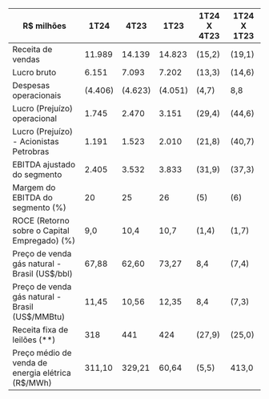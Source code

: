 |R$ milhões|1T24|4T23|1T23|1T24 X 4T23|1T24 X 1T23|
|---|---|---|---|---|---|
|Receita de vendas|11.989|14.139|14.823|(15,2)|(19,1)|
|Lucro bruto|6.151|7.093|7.202|(13,3)|(14,6)|
|Despesas operacionais|(4.406)|(4.623)|(4.051)|(4,7)|8,8|
|Lucro (Prejuízo) operacional|1.745|2.470|3.151|(29,4)|(44,6)|
|Lucro (Prejuízo) - Acionistas Petrobras|1.191|1.523|2.010|(21,8)|(40,7)|
|EBITDA ajustado do segmento|2.405|3.532|3.833|(31,9)|(37,3)|
|Margem do EBITDA do segmento (%)|20|25|26|(5)|(6)|
|ROCE (Retorno sobre o Capital Empregado) (%)|9,0|10,4|10,7|(1,4)|(1,7)|
|Preço de venda gás natural - Brasil (US$/bbl)|67,88|62,60|73,27|8,4|(7,4)|
|Preço de venda gás natural - Brasil (US$/MMBtu)|11,45|10,56|12,35|8,4|(7,3)|
|Receita fixa de leilões (**)|318|441|424|(27,9)|(25,0)|
|Preço médio de venda de energia elétrica (R$/MWh)|311,10|329,21|60,64|(5,5)|413,0|
